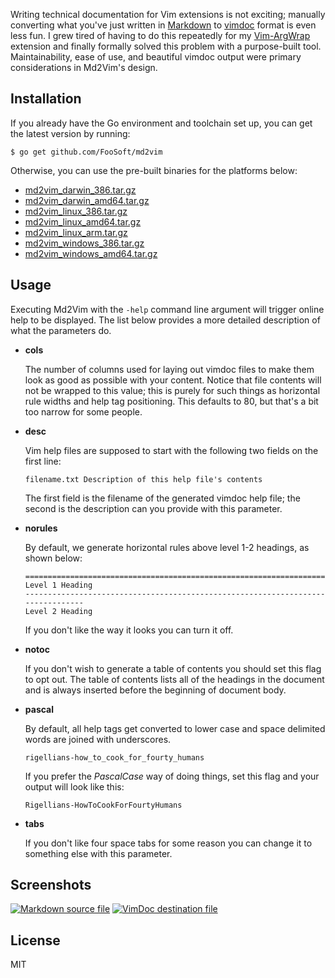 
Writing technical documentation for Vim extensions is not exciting; manually converting what you've just written in
[Markdown](https://daringfireball.net/projects/markdown/) to
[vimdoc](http://vimdoc.sourceforge.net/htmldoc/usr_toc.html) format is even less fun. I grew tired of having to do this
repeatedly for my [Vim-ArgWrap](https://foosoft.net/projects/vim-argwrap/) extension and finally formally solved this problem with a
purpose-built tool. Maintainability, ease of use, and beautiful vimdoc output were primary considerations in Md2Vim's
design.

## Installation ##

If you already have the Go environment and toolchain set up, you can get the latest version by running:

```
$ go get github.com/FooSoft/md2vim
```

Otherwise, you can use the pre-built binaries for the platforms below:

*   [md2vim_darwin_386.tar.gz](https://foosoft.net/projects/md2vim/dl/md2vim_darwin_386.tar.gz)
*   [md2vim_darwin_amd64.tar.gz](https://foosoft.net/projects/md2vim/dl/md2vim_darwin_amd64.tar.gz)
*   [md2vim_linux_386.tar.gz](https://foosoft.net/projects/md2vim/dl/md2vim_linux_386.tar.gz)
*   [md2vim_linux_amd64.tar.gz](https://foosoft.net/projects/md2vim/dl/md2vim_linux_amd64.tar.gz)
*   [md2vim_linux_arm.tar.gz](https://foosoft.net/projects/md2vim/dl/md2vim_linux_arm.tar.gz)
*   [md2vim_windows_386.tar.gz](https://foosoft.net/projects/md2vim/dl/md2vim_windows_386.tar.gz)
*   [md2vim_windows_amd64.tar.gz](https://foosoft.net/projects/md2vim/dl/md2vim_windows_amd64.tar.gz)

## Usage ##

Executing Md2Vim with the `-help` command line argument will trigger online help to be displayed. The list below
provides a more detailed description of what the parameters do.

*   **cols**

    The number of columns used for laying out vimdoc files to make them look as good as possible with your content.
    Notice that file contents will not be wrapped to this value; this is purely for such things as horizontal rule
    widths and help tag positioning. This defaults to 80, but that's a bit too narrow for some people.

*   **desc**

    Vim help files are supposed to start with the following two fields on the first line:

    ```
    filename.txt Description of this help file's contents
    ```

    The first field is the filename of the generated vimdoc help file; the second is the description can you provide
    with this parameter.

*   **norules**

    By default, we generate horizontal rules above level 1-2 headings, as shown below:

    ```
    ================================================================================
    Level 1 Heading
    --------------------------------------------------------------------------------
    Level 2 Heading
    ```
    If you don't like the way it looks you can turn it off.

*   **notoc**

    If you don't wish to generate a table of contents you should set this flag to opt out. The table of contents lists
    all of the headings in the document and is always inserted before the beginning of document body.

*   **pascal**

    By default, all help tags get converted to lower case and space delimited words are joined with underscores.

    ```
    rigellians-how_to_cook_for_fourty_humans
    ```

    If you prefer the *PascalCase* way of doing things, set this flag and your output will look like this:

    ```
    Rigellians-HowToCookForFourtyHumans
    ```

*   **tabs**

    If you don't like four space tabs for some reason you can change it to something else with this parameter.

## Screenshots ##

[![Markdown source file](https://foosoft.net/projects/md2vim/img/markdown-thumb.png)](https://foosoft.net/projects/md2vim/img/markdown.png)
[![VimDoc destination file](https://foosoft.net/projects/md2vim/img/vimdoc-thumb.png)](https://foosoft.net/projects/md2vim/img/vimdoc.png)

## License ##

MIT
